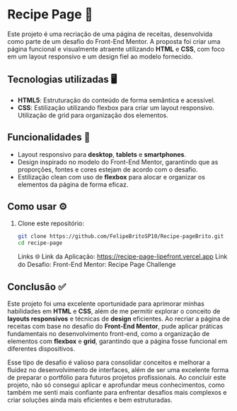 # Recipe Page 🍳

Este projeto é uma recriação de uma página de receitas, desenvolvida como parte de um desafio do Front-End Mentor. A proposta foi criar uma página funcional e visualmente atraente utilizando **HTML** e **CSS**, com foco em um layout responsivo e um design fiel ao modelo fornecido.

## Tecnologias utilizadas 🖥️

- **HTML5**: Estruturação do conteúdo de forma semântica e acessível.
- **CSS**: Estilização utilizando flexbox para criar um layout responsivo. Utilização de grid para organização dos elementos.

## Funcionalidades 📱

- Layout responsivo para **desktop**, **tablets** e **smartphones**.
- Design inspirado no modelo do Front-End Mentor, garantindo que as proporções, fontes e cores estejam de acordo com o desafio.
- Estilização clean com uso de **flexbox** para alocar e organizar os elementos da página de forma eficaz.

## Como usar ⚙️

1. Clone este repositório:

   ```bash
   git clone https://github.com/FelipeBritoSP10/Recipe-pageBrito.git
   cd recipe-page
   ```

   Links 🌐
Link da Aplicação: https://recipe-page-lipefront.vercel.app
Link do Desafio: Front-End Mentor: Recipe Page Challenge

## Conclusão ✅

Este projeto foi uma excelente oportunidade para aprimorar minhas habilidades em **HTML** e **CSS**, além de me permitir explorar o conceito de **layouts responsivos** e técnicas de **design** eficientes. Ao recriar a página de receitas com base no desafio do **Front-End Mentor**, pude aplicar práticas fundamentais no desenvolvimento front-end, como a organização de elementos com **flexbox** e **grid**, garantindo que a página fosse funcional em diferentes dispositivos.

Esse tipo de desafio é valioso para consolidar conceitos e melhorar a fluidez no desenvolvimento de interfaces, além de ser uma excelente forma de preparar o portfólio para futuros projetos profissionais. Ao concluir este projeto, não só consegui aplicar e aprofundar meus conhecimentos, como também me senti mais confiante para enfrentar desafios mais complexos e criar soluções ainda mais eficientes e bem estruturadas.
